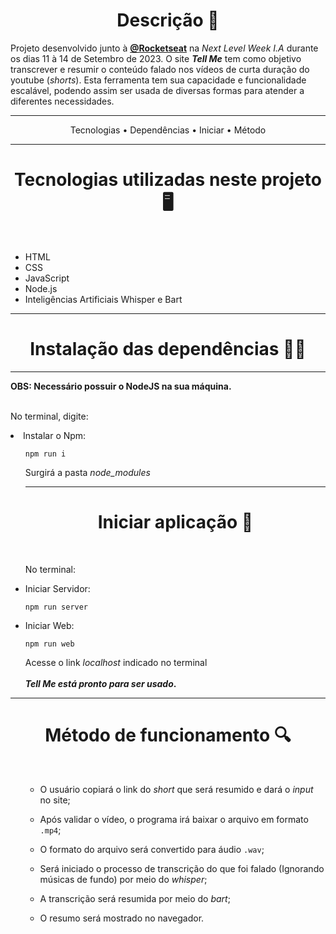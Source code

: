 <h1 align="center">Descrição 🤖</h1> 
Projeto desenvolvido junto à <strong><a href="https://github.com/Rocketseat">@Rocketseat</a></strong> na <em>Next Level Week I.A</em> durante os dias 11 à 14 de Setembro de 2023.
   O site <strong><em>Tell Me</em></strong> tem como objetivo transcrever e resumir o conteúdo falado nos vídeos de curta duração do youtube (<em>shorts</em>). Esta ferramenta tem sua capacidade e funcionalidade escalável, podendo assim ser usada de diversas formas para atender a diferentes necessidades.
<hr>
<p align="center">
 <a>Tecnologias</a> •
 <a>Dependências</a> • 
 <a>Iniciar</a> • 
 <a>Método</a> 
</p>
<hr>
<h1 align="center">Tecnologias utilizadas neste projeto 🖥️</h1>
<br>
<ul>
  <li>HTML</li>
  <li>CSS</li>
  <li>JavaScript</li>
  <li>Node.js</li>
  <li>Inteligências Artificiais Whisper e Bart</li>
</ul>
<hr>
<h1 align="center">Instalação das dependências 👨‍💻</h1>
<hr>
<strong>OBS: Necessário possuir o NodeJS na sua máquina.</strong>
<br>
<br>
<p>No terminal, digite:</p>
  <li>Instalar o Npm:</li>
  <ul> 
    
`npm run i`  

Surgirá a pasta *node_modules*
<hr>
<h1 align="center">Iniciar aplicação 🔌</h1> 
<br>
<p>No terminal:</p>
<li>Iniciar Servidor:</li>

`npm run server`
<br>
<li>Iniciar Web:</li>

`npm run web`
<br>

Acesse o link *localhost* indicado no terminal
<br>
<br>
    <strong>*Tell Me está pronto para ser usado*.</strong>
  </ul>
<hr>
<h1 align="center">Método de funcionamento 🔍</h1> 
<ul>
<br>
	
- O usuário copiará o link do *short* que será resumido e dará o *input* no site;

- Após validar o vídeo, o programa irá baixar o arquivo em formato `.mp4`;

- O formato do arquivo será convertido para áudio `.wav`;

- Será iniciado o processo de transcrição do que foi falado (Ignorando músicas de fundo) por meio do *whisper*;

- A transcrição será resumida por meio do *bart*;

- O resumo será mostrado no navegador.



